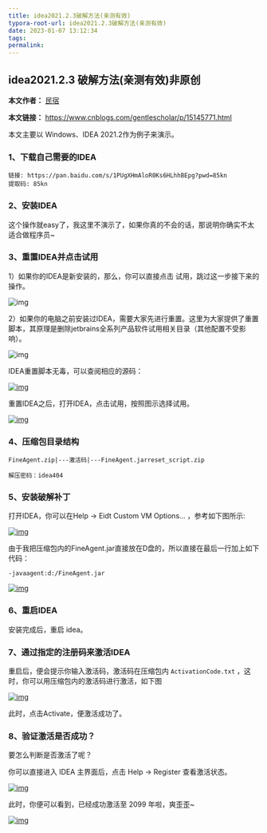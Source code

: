 ```yaml
---
title: idea2021.2.3破解方法(亲测有效)
typora-root-url: idea2021.2.3破解方法(亲测有效)
date: 2023-01-07 13:12:34
tags:
permalink:
---
```




## idea2021.2.3 破解方法(亲测有效)非原创

**本文作者：** [民宿](https://www.cnblogs.com/gentlescholar)

**本文链接：** https://www.cnblogs.com/gentlescholar/p/15145771.html

本文主要以 Windows、IDEA 2021.2作为例子来演示。

### 1、下载自己需要的IDEA



```
链接: https://pan.baidu.com/s/1PUgXHmAloR0Ks6HLhhBEpg?pwd=85kn 
提取码: 85kn 
```

### 2、安装IDEA

这个操作就easy了，我这里不演示了，如果你真的不会的话，那说明你确实不太适合做程序员~

### 3、重置IDEA并点击试用

 

1）如果你的IDEA是新安装的，那么，你可以直接点击 试用，跳过这一步接下来的操作。

 ![img](../idea2021-2-3破解方法-亲测有效/2359044-20210816003529804-72915480.png)

2）如果你的电脑之前安装过IDEA，需要大家先进行重置。这里为大家提供了重置脚本，其原理是删除jetbrains全系列产品软件试用相关目录（其他配置不受影响）。

 ![img](../idea2021-2-3破解方法-亲测有效/2359044-20210816003551761-520286943.png)

IDEA重置脚本无毒，可以查阅相应的源码：

[![img](../idea2021-2-3破解方法-亲测有效/2359044-20210816003607335-1389339811.png)](https://img2020.cnblogs.com/blog/2359044/202108/2359044-20210816003607335-1389339811.png)

重置IDEA之后，打开IDEA，点击试用，按照图示选择试用。

[![img](../idea2021-2-3破解方法-亲测有效/2359044-20210816003625097-806477086.png)](https://img2020.cnblogs.com/blog/2359044/202108/2359044-20210816003625097-806477086.png)

### 4、压缩包目录结构

```
FineAgent.zip|---激活码|---FineAgent.jarreset_script.zip
```



```
解压密码：idea404
```

### 5、安装破解补丁

打开IDEA，你可以在Help -> Eidt Custom VM Options... ，参考如下图所示:

[![img](../idea2021-2-3破解方法-亲测有效/2359044-20210816003824722-1469539084.png)](https://img2020.cnblogs.com/blog/2359044/202108/2359044-20210816003824722-1469539084.png)

由于我把压缩包内的FineAgent.jar直接放在D盘的，所以直接在最后一行加上如下代码：





```
-javaagent:d:/FineAgent.jar
```

 [![img](../idea2021-2-3破解方法-亲测有效/2359044-20210816003850588-1060583768.png)](https://img2020.cnblogs.com/blog/2359044/202108/2359044-20210816003850588-1060583768.png)

### 6、重启IDEA

安装完成后，重启 idea。

### 7、通过指定的注册码来激活IDEA

重启后，便会提示你输入激活码，激活码在压缩包内 `ActivationCode.txt` ，这时，你可以用压缩包内的激活码进行激活，如下图

[![img](../idea2021-2-3破解方法-亲测有效/2359044-20210816004010869-593391775.png)](https://img2020.cnblogs.com/blog/2359044/202108/2359044-20210816004010869-593391775.png)

此时，点击Activate，便激活成功了。

### 8、验证激活是否成功？

要怎么判断是否激活了呢？

你可以直接进入 IDEA 主界面后，点击 Help -> Register 查看激活状态。

 [![img](../idea2021-2-3破解方法-亲测有效/2359044-20210816004051975-1023101171.png)](https://img2020.cnblogs.com/blog/2359044/202108/2359044-20210816004051975-1023101171.png)

此时，你便可以看到，已经成功激活至 2099 年啦，爽歪歪~

[![img](../idea2021-2-3破解方法-亲测有效/2359044-20210816004108598-1275880891.png)](https://img2020.cnblogs.com/blog/2359044/202108/2359044-20210816004108598-1275880891.png)